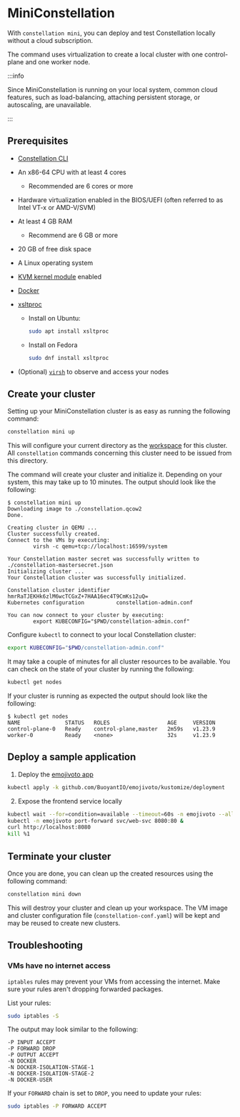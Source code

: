 # MiniConstellation

With `constellation mini`, you can deploy and test Constellation locally without a cloud subscription.

The command uses virtualization to create a local cluster with one control-plane and one worker node.

:::info

Since MiniConstellation is running on your local system, common cloud features, such as load-balancing,
attaching persistent storage, or autoscaling, are unavailable.

:::

## Prerequisites

* [Constellation CLI](./install.md#install-the-constellation-cli)
* An x86-64 CPU with at least 4 cores
  * Recommended are 6 cores or more
* Hardware virtualization enabled in the BIOS/UEFI (often referred to as Intel VT-x or AMD-V/SVM)
* At least 4 GB RAM
  * Recommend are 6 GB or more
* 20 GB of free disk space
* A Linux operating system
* [KVM kernel module](https://www.linux-kvm.org/page/Main_Page) enabled
* [Docker](https://docs.docker.com/engine/install/)
* [xsltproc](https://gitlab.gnome.org/GNOME/libxslt/-/wikis/home)
  * Install on Ubuntu:

    ```bash
    sudo apt install xsltproc
    ```

  * Install on Fedora

    ```bash
    sudo dnf install xsltproc
    ```

* (Optional) [`virsh`](https://www.libvirt.org/manpages/virsh.html) to observe and access your nodes

## Create your cluster

Setting up your MiniConstellation cluster is as easy as running the following command:

```bash
constellation mini up
```

This will configure your current directory as the [workspace](../architecture/orchestration.md#workspaces) for this cluster.
All `constellation` commands concerning this cluster need to be issued from this directory.

The command will create your cluster and initialize it. Depending on your system, this may take up to 10 minutes.
The output should look like the following:

```shell-session
$ constellation mini up
Downloading image to ./constellation.qcow2
Done.

Creating cluster in QEMU ...
Cluster successfully created.
Connect to the VMs by executing:
        virsh -c qemu+tcp://localhost:16599/system

Your Constellation master secret was successfully written to ./constellation-mastersecret.json
Initializing cluster ...
Your Constellation cluster was successfully initialized.

Constellation cluster identifier  hmrRaTJEKHk6zlM6wcTCGxZ+7HAA16ec4T9CmKs12uQ=
Kubernetes configuration          constellation-admin.conf

You can now connect to your cluster by executing:
        export KUBECONFIG="$PWD/constellation-admin.conf"
```

Configure `kubectl` to connect to your local Constellation cluster:

```bash
export KUBECONFIG="$PWD/constellation-admin.conf"
```

It may take a couple of minutes for all cluster resources to be available.
You can check on the state of your cluster by running the following:

```bash
kubectl get nodes
```

If your cluster is running as expected the output should look like the following:

```shell-session
$ kubectl get nodes
NAME              STATUS   ROLES                  AGE     VERSION
control-plane-0   Ready    control-plane,master   2m59s   v1.23.9
worker-0          Ready    <none>                 32s     v1.23.9
```

## Deploy a sample application

1. Deploy the [emojivoto app](https://github.com/BuoyantIO/emojivoto)

  ```bash
  kubectl apply -k github.com/BuoyantIO/emojivoto/kustomize/deployment
  ```

2. Expose the frontend service locally

  ```bash
  kubectl wait --for=condition=available --timeout=60s -n emojivoto --all deployments
  kubectl -n emojivoto port-forward svc/web-svc 8080:80 &
  curl http://localhost:8080
  kill %1
  ```

## Terminate your cluster

Once you are done, you can clean up the created resources using the following command:

```bash
constellation mini down
```

This will destroy your cluster and clean up your workspace.
The VM image and cluster configuration file (`constellation-conf.yaml`) will be kept and may be reused to create new clusters.

## Troubleshooting

### VMs have no internet access

`iptables` rules may prevent your VMs from accessing the internet.
Make sure your rules aren't dropping forwarded packages.

List your rules:

```bash
sudo iptables -S
```

The output may look similar to the following:

```shell-session
-P INPUT ACCEPT
-P FORWARD DROP
-P OUTPUT ACCEPT
-N DOCKER
-N DOCKER-ISOLATION-STAGE-1
-N DOCKER-ISOLATION-STAGE-2
-N DOCKER-USER
```

If your `FORWARD` chain is set to `DROP`, you need to update your rules:

```bash
sudo iptables -P FORWARD ACCEPT
```
